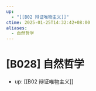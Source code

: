 ```yaml
---
up:
  - "[[B02 辩证唯物主义]]"
ctime: 2025-01-25T14:32:42+08:00
aliases:
  - 自然哲学
---
```


# [B028] 自然哲学

- up: [[B02 辩证唯物主义]]
